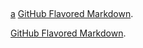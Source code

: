 ## 

[a](url)
[GitHub Flavored Markdown](https://guides.github.com/features/mastering-markdown/).


[GitHub Flavored Markdown](https://kaiweicheung.github.io/2018-07-05%20Test).
